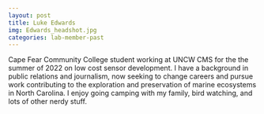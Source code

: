 ```yaml
---
layout: post
title: Luke Edwards
img: Edwards_headshot.jpg
categories: lab-member-past
---
```


Cape Fear Community College student working at UNCW CMS for the the summer of 2022 on low cost sensor development. I have a background in public relations and journalism, now seeking to change careers and pursue work contributing to the exploration and preservation of marine ecosystems in North Carolina. I enjoy going camping with my family, bird watching, and lots of other nerdy stuff. 
